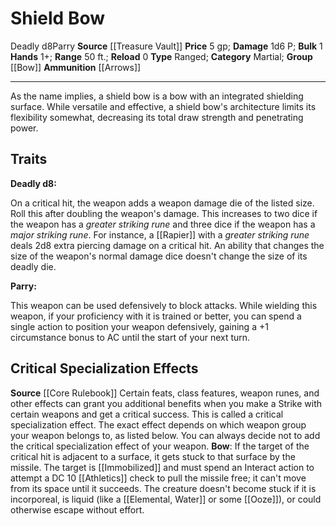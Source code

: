 ﻿---
bulk: '1'
damage: 1d6 P
deity: null
favored_weapon: null
hands: 1+
id: '339'
item_category: Weapons
item_subcategory: Base Weapons
level: '0'
name: Shield Bow
price: 5 gp
range: 50 ft.
rarity: Common
source: '[[DATABASE/source/Treasure Vault|Treasure Vault]]'
trait:
- '[[DATABASE/trait/Deadly|Deadly d8]]'
- '[[DATABASE/trait/Parry|Parry]]'
type: Weapon
weapon_category: Martial
weapon_group: '[[DATABASE/weapongroup/Bow|Bow]]'
weapon_type: Ranged

---
# Shield Bow

<span class="item-trait">Deadly d8</span><span class="item-trait">Parry</span>
**Source** [[Treasure Vault]] 
**Price** 5 gp; **Damage** 1d6 P; **Bulk** 1
**Hands** 1+; **Range** 50 ft.; **Reload** 0
**Type** Ranged; **Category** Martial; **Group** [[Bow]]
**Ammunition** [[Arrows]]

---
As the name implies, a shield bow is a bow with an integrated shielding surface. While versatile and effective, a shield bow's architecture limits its flexibility somewhat, decreasing its total draw strength and penetrating power.

## Traits

**Deadly d8:**

On a critical hit, the weapon adds a weapon damage die of the listed size. Roll this after doubling the weapon's damage. This increases to two dice if the weapon has a _greater striking rune_ and three dice if the weapon has a _major striking rune_. For instance, a [[Rapier]] with a _greater striking rune_ deals 2d8 extra piercing damage on a critical hit. An ability that changes the size of the weapon's normal damage dice doesn't change the size of its deadly die.

**Parry:**

This weapon can be used defensively to block attacks. While wielding this weapon, if your proficiency with it is trained or better, you can spend a single action to position your weapon defensively, gaining a +1 circumstance bonus to AC until the start of your next turn.

## Critical Specialization Effects

**Source** [[Core Rulebook]] 
Certain feats, class features, weapon runes, and other effects can grant you additional benefits when you make a Strike with certain weapons and get a critical success. This is called a critical specialization effect. The exact effect depends on which weapon group your weapon belongs to, as listed below. You can always decide not to add the critical specialization effect of your weapon.
**Bow**: If the target of the critical hit is adjacent to a surface, it gets stuck to that surface by the missile. The target is [[Immobilized]] and must spend an Interact action to attempt a DC 10 [[Athletics]] check to pull the missile free; it can't move from its space until it succeeds. The creature doesn't become stuck if it is incorporeal, is liquid (like a [[Elemental, Water]] or some [[Ooze]]), or could otherwise escape without effort.
